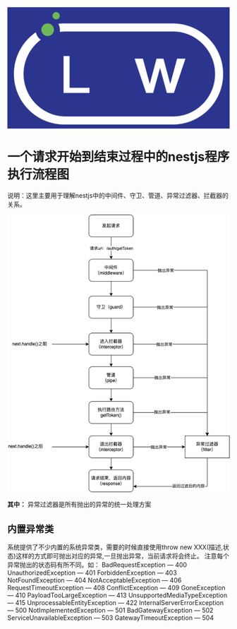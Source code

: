<img src="./imgs/ling-wu-logo.png">

# 一个请求开始到结束过程中的nestjs程序执行流程图

说明：这里主要用于理解nestjs中的中间件、守卫、管道、异常过滤器、拦截器的关系。

<img src="./imgs/nestjs请求程序执行图.png">

**其中：** 异常过滤器是所有抛出的异常的统一处理方案


## 内置异常类

系统提供了不少内置的系统异常类，需要的时候直接使用throw new XXX(描述,状态)这样的方式即可抛出对应的异常,一旦抛出异常，当前请求将会终止。
注意每个异常抛出的状态码有所不同。如：
BadRequestException — 400
UnauthorizedException — 401
ForbiddenException — 403
NotFoundException — 404
NotAcceptableException — 406
RequestTimeoutException — 408
ConflictException — 409
GoneException — 410
PayloadTooLargeException — 413
UnsupportedMediaTypeException — 415
UnprocessableEntityException — 422
InternalServerErrorException — 500
NotImplementedException — 501
BadGatewayException — 502
ServiceUnavailableException — 503
GatewayTimeoutException — 504
